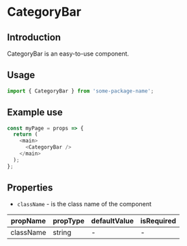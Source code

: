 # CategoryBar

<!-- STORY -->

## Introduction

CategoryBar is an easy-to-use component.

## Usage

```javascript
import { CategoryBar } from 'some-package-name';
```

## Example use

```javascript
const myPage = props => {
  return (
    <main>
      <CategoryBar />
    </main>
  );
};
```

## Properties

- `className` - is the class name of the component

| propName  | propType | defaultValue | isRequired |
| --------- | -------- | ------------ | ---------- |
| className | string   | -            | -          |
